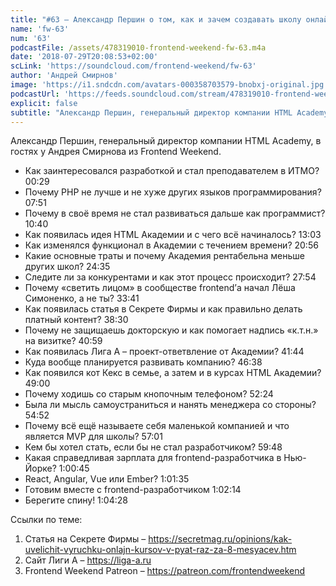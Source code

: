 ```yaml
---
title: "#63 – Александр Першин о том, как и зачем создавать школу онлайн-образования в России"
name: 'fw-63'
num: '63'
podcastFile: /assets/478319010-frontend-weekend-fw-63.m4a
date: '2018-07-29T20:08:53+02:00'
scLink: 'https://soundcloud.com/frontend-weekend/fw-63'
author: 'Андрей Смирнов'
image: 'https://i1.sndcdn.com/avatars-000358703579-bnobxj-original.jpg'
podcastUrl: 'https://feeds.soundcloud.com/stream/478319010-frontend-weekend-fw-63.m4a'
explicit: false
subtitle: "Александр Першин, генеральный директор компании HTML Academy, в гостях у Андрея Смирнова из Frontend Weekend. "
---
```

Александр Першин, генеральный директор компании HTML Academy, в гостях у Андрея Смирнова из Frontend Weekend. 

- Как заинтересовался разработкой и стал преподавателем в ИТМО? <timecode>00:29</timecode>
- Почему PHP не лучше и не хуже других языков программирования? <timecode>07:51</timecode>
- Почему в своё время не стал развиваться дальше как программист? <timecode>10:40</timecode>
- Как появилась идея HTML Академии и с чего всё начиналось? <timecode>13:03</timecode>
- Как изменялся функционал в Академии с течением времени? <timecode>20:56</timecode>
- Какие основные траты и почему Академия рентабельна меньше других школ? <timecode>24:35</timecode>
- Следите ли за конкурентами и как этот процесс происходит? <timecode>27:54</timecode>
- Почему «светить лицом» в сообществе frontend’а начал Лёша Симоненко, а не ты? <timecode>33:41</timecode>
- Как появилась статья в Секрете Фирмы и как правильно делать платный контент? <timecode>38:30</timecode>
- Почему не защищаешь докторскую и как помогает надпись «к.т.н.» на визитке? <timecode>40:59</timecode>
- Как появилась Лига А – проект-ответвление от Академии? <timecode>41:44</timecode>
- Куда вообще планируется развивать компанию? <timecode>46:38</timecode>
- Как появился кот Кекс в семье, а затем и в курсах HTML Академии? <timecode>49:00</timecode>
- Почему ходишь со старым кнопочным телефоном? <timecode>52:24</timecode>
- Была ли мысль самоустраниться и нанять менеджера со стороны? <timecode>54:52</timecode>
- Почему всё ещё называете себя маленькой компанией и что является MVP для школы? <timecode>57:01</timecode>
- Кем бы хотел стать, если бы не стал разработчиком? <timecode>59:48</timecode>
- Какая справедливая зарплата для frontend-разработчика в Нью-Йорке? <timecode>1:00:45</timecode>
- React, Angular, Vue или Ember? <timecode>1:01:35</timecode>
- Готовим вместе с frontend-разработчиком <timecode>1:02:14</timecode>
- Берегите спину! <timecode>1:04:28</timecode>

Ссылки по теме:
1) Статья на Секрете Фирмы  – https://secretmag.ru/opinions/kak-uvelichit-vyruchku-onlajn-kursov-v-pyat-raz-za-8-mesyacev.htm
2) Сайт Лиги А – https://liga-a.ru
3) Frontend Weekend Patreon – https://patreon.com/frontendweekend